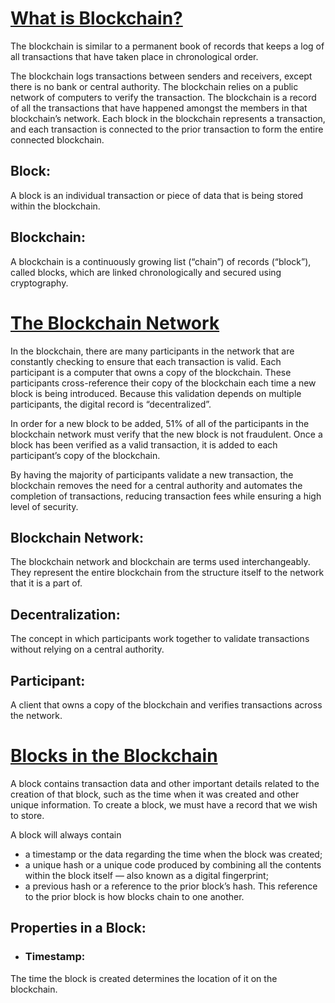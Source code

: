 # [What is Blockchain?](https://www.codecademy.com/courses/introduction-to-blockchain/lessons/blockchain-introduction/exercises/what-is-blockchain)

The blockchain is similar to a permanent book of records that keeps a log of all transactions that have taken place in chronological order.

The blockchain logs transactions between senders and receivers, except there is no bank or central authority.
The blockchain relies on a public network of computers to verify the transaction. 
The blockchain is a record of all the transactions that have happened amongst the members in that blockchain’s network.
Each block in the blockchain represents a transaction, and each transaction is connected to the prior transaction to form the entire connected blockchain.

## Block:
A block is an individual transaction or piece of data that is being stored within the blockchain.

## Blockchain:
A blockchain is a continuously growing list (“chain”) of records (“block”), called blocks, which are linked chronologically and secured using cryptography.

# [The Blockchain Network](https://www.codecademy.com/courses/introduction-to-blockchain/lessons/blockchain-introduction/exercises/blockchain-network)
In the blockchain, there are many participants in the network that are constantly checking to ensure that each transaction is valid.
Each participant is a computer that owns a copy of the blockchain.
These participants cross-reference their copy of the blockchain each time a new block is being introduced.
Because this validation depends on multiple participants, the digital record is “decentralized”.

In order for a new block to be added, 51% of all of the participants in the blockchain network must verify that the new block is not fraudulent. Once a block has been verified as a valid transaction, it is added to each participant’s copy of the blockchain.

By having the majority of participants validate a new transaction, the blockchain removes the need for a central authority and automates the completion of transactions, reducing transaction fees while ensuring a high level of security.

## Blockchain Network:
The blockchain network and blockchain are terms used interchangeably. They represent the entire blockchain from the structure itself to the network that it is a part of.

## Decentralization:
The concept in which participants work together to validate transactions without relying on a central authority.

## Participant:
A client that owns a copy of the blockchain and verifies transactions across the network.

# [Blocks in the Blockchain](https://www.codecademy.com/courses/introduction-to-blockchain/lessons/blockchain-introduction/exercises/blockchain-blocks)
A block contains transaction data and other important details related to the creation of that block, such as the time when it was created and other unique information.
To create a block, we must have a record that we wish to store.

A block will always contain 
* a timestamp or the data regarding the time when the block was created;
* a unique hash or a unique code produced by combining all the contents within the block itself — also known as a digital fingerprint;
* a previous hash or a reference to the prior block’s hash. This reference to the prior block is how blocks chain to one another.

## Properties in a Block:
* ### Timestamp:
The time the block is created determines the location of it on the blockchain.
